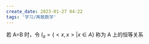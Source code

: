 ```yaml
---
create_date: 2023-01-27 04:22
tags: '学习/离散数学'
---
```


若 A=B 时，令 $I_{a}=\{ <x,x>|x\in A \}$ 称为 A 上的恒等关系
